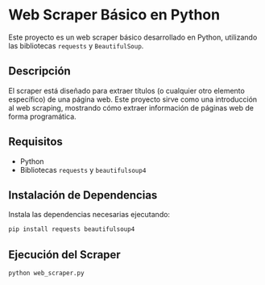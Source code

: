 
# Web Scraper Básico en Python

Este proyecto es un web scraper básico desarrollado en Python, utilizando las bibliotecas `requests` y `BeautifulSoup`.

## Descripción
El scraper está diseñado para extraer títulos (o cualquier otro elemento específico) de una página web. Este proyecto sirve como una introducción al web scraping, mostrando cómo extraer información de páginas web de forma programática.

## Requisitos
- Python
- Bibliotecas `requests` y `beautifulsoup4`

## Instalación de Dependencias
Instala las dependencias necesarias ejecutando:
```bash
pip install requests beautifulsoup4
```

## Ejecución del Scraper
```bash
python web_scraper.py
```
